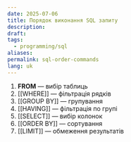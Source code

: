 ```yaml
---
date: 2025-07-06
title: Порядок виконання SQL запиту
description: 
draft: 
tags:
  - programming/sql
aliases: 
permalink: sql-order-commands
lang: uk
---
```


1. **FROM** — вибір таблиць
2. [[WHERE]] — фільтрація рядків
3. [[GROUP BY]] — групування
4. [[HAVING]] — фільтрація по групі
5. [[SELECT]] — вибір колонок
6. [[ORDER BY]] — сортування
7. [[LIMIT]] — обмеження результатів
